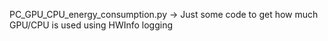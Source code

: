 PC_GPU_CPU_energy_consumption.py
  -> Just some code to get how much GPU/CPU is used using HWInfo logging
